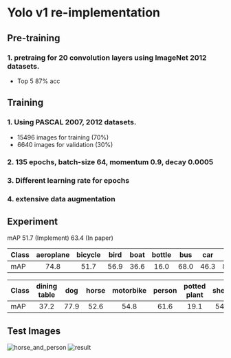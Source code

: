 # Yolo v1 re-implementation


## Pre-training
### 1. pretraing for 20 convolution layers using ImageNet 2012 datasets.
 - Top 5 87% acc

## Training
### 1. Using PASCAL 2007, 2012 datasets.
 - 15496 images for training (70%)
 - 6640 images for validation (30%)
### 2. 135 epochs, batch-size 64, momentum 0.9, decay 0.0005
### 3. Different learning rate for epochs
### 4. extensive data augmentation

## Experiment
mAP 51.7 (Implement)
    63.4 (In paper)

Class | aeroplane | bicycle | bird | boat | bottle | bus | car | cat | chair | cow
---|:---:|:---:|:---:|:---:|:---:|:---:|:---:|:---:|:---:|:---:|
mAP | 74.8 | 51.7 | 56.9 | 36.6 | 16.0 | 68.0 | 46.3 | 85.1 | 26.7 | 51.7

Class | dining table | dog | horse | motorbike | person | potted plant | sheep | sofa | train | tv&monitor
---|:---:|:---:|:---:|:---:|:---:|:---:|:---:|:---:|:---:|:---:|
mAP | 37.2 | 77.9 | 52.6 | 54.8 | 61.6| 19.1 | 54.1 | 43.8 | 75.4 | 43.7



## Test Images
![horse_and_person](https://user-images.githubusercontent.com/29909314/93767322-d3412080-fc52-11ea-8c9f-0fffd2274e2d.png)
![result](https://user-images.githubusercontent.com/29909314/93767250-b0af0780-fc52-11ea-9134-5f20d93a4c75.png)
